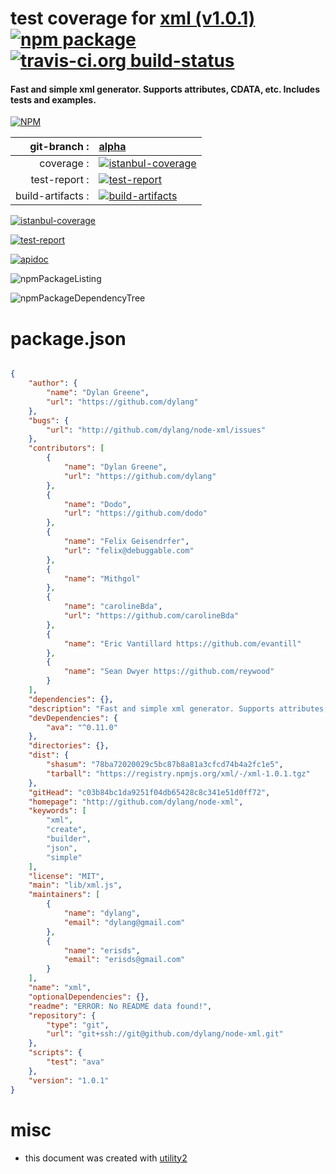 # test coverage for  [xml (v1.0.1)](http://github.com/dylang/node-xml)  [![npm package](https://img.shields.io/npm/v/npmtest-xml.svg?style=flat-square)](https://www.npmjs.org/package/npmtest-xml) [![travis-ci.org build-status](https://api.travis-ci.org/npmtest/node-npmtest-xml.svg)](https://travis-ci.org/npmtest/node-npmtest-xml)
#### Fast and simple xml generator. Supports attributes, CDATA, etc. Includes tests and examples.

[![NPM](https://nodei.co/npm/xml.png?downloads=true)](https://www.npmjs.com/package/xml)

| git-branch : | [alpha](https://github.com/npmtest/node-npmtest-xml/tree/alpha)|
|--:|:--|
| coverage : | [![istanbul-coverage](https://npmtest.github.io/node-npmtest-xml/build/coverage.badge.svg)](https://npmtest.github.io/node-npmtest-xml/build/coverage.html/index.html)|
| test-report : | [![test-report](https://npmtest.github.io/node-npmtest-xml/build/test-report.badge.svg)](https://npmtest.github.io/node-npmtest-xml/build/test-report.html)|
| build-artifacts : | [![build-artifacts](https://npmtest.github.io/node-npmtest-xml/glyphicons_144_folder_open.png)](https://github.com/npmtest/node-npmtest-xml/tree/gh-pages/build)|

[![istanbul-coverage](https://npmtest.github.io/node-npmtest-xml/build/screenCapture.buildCustomOrg.browser.coverage.html.png)](https://npmtest.github.io/node-npmtest-xml/build/coverage.html/index.html)

[![test-report](https://npmtest.github.io/node-npmtest-xml/build/screenCapture.buildCustomOrg.browser.%252Fhome%252Ftravis%252Fbuild%252Fnpmtest%252Fnode-npmtest-xml%252Ftmp%252Fbuild%252Ftest-report.html.png)](https://npmtest.github.io/node-npmtest-xml/build/test-report.html)

[![apidoc](https://npmdoc.github.io/node-npmdoc-xml/build/screenCapture.buildApidoc.browser.%252Fhome%252Ftravis%252Fbuild%252Fnpmdoc%252Fnode-npmdoc-xml%252Ftmp%252Fbuild%252Fapidoc.html.png)](https://npmdoc.github.io/node-npmdoc-xml/build/apidoc.html)

![npmPackageListing](https://npmtest.github.io/node-npmtest-xml/build/screenCapture.npmPackageListing.svg)

![npmPackageDependencyTree](https://npmtest.github.io/node-npmtest-xml/build/screenCapture.npmPackageDependencyTree.svg)



# package.json

```json

{
    "author": {
        "name": "Dylan Greene",
        "url": "https://github.com/dylang"
    },
    "bugs": {
        "url": "http://github.com/dylang/node-xml/issues"
    },
    "contributors": [
        {
            "name": "Dylan Greene",
            "url": "https://github.com/dylang"
        },
        {
            "name": "Dodo",
            "url": "https://github.com/dodo"
        },
        {
            "name": "Felix Geisendrfer",
            "url": "felix@debuggable.com"
        },
        {
            "name": "Mithgol"
        },
        {
            "name": "carolineBda",
            "url": "https://github.com/carolineBda"
        },
        {
            "name": "Eric Vantillard https://github.com/evantill"
        },
        {
            "name": "Sean Dwyer https://github.com/reywood"
        }
    ],
    "dependencies": {},
    "description": "Fast and simple xml generator. Supports attributes, CDATA, etc. Includes tests and examples.",
    "devDependencies": {
        "ava": "^0.11.0"
    },
    "directories": {},
    "dist": {
        "shasum": "78ba72020029c5bc87b8a81a3cfcd74b4a2fc1e5",
        "tarball": "https://registry.npmjs.org/xml/-/xml-1.0.1.tgz"
    },
    "gitHead": "c03b84bc1da9251f04db65428c8c341e51d0ff72",
    "homepage": "http://github.com/dylang/node-xml",
    "keywords": [
        "xml",
        "create",
        "builder",
        "json",
        "simple"
    ],
    "license": "MIT",
    "main": "lib/xml.js",
    "maintainers": [
        {
            "name": "dylang",
            "email": "dylang@gmail.com"
        },
        {
            "name": "erisds",
            "email": "erisds@gmail.com"
        }
    ],
    "name": "xml",
    "optionalDependencies": {},
    "readme": "ERROR: No README data found!",
    "repository": {
        "type": "git",
        "url": "git+ssh://git@github.com/dylang/node-xml.git"
    },
    "scripts": {
        "test": "ava"
    },
    "version": "1.0.1"
}
```



# misc
- this document was created with [utility2](https://github.com/kaizhu256/node-utility2)
